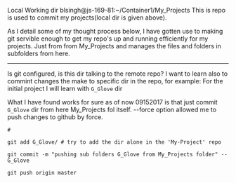 Local Working dir blsingh@js-169-81:~/Container1/My_Projects
This is repo is used to commit my projects(local dir is given above).

As I detail some of my thought process below, I have gotten use to making git servible enough to get my repo's up and running efficiently for my projects.
Just from from My_Projects and manages the files and folders in subfolders from here.

---


Is git configured, is this dir talking to the remote repo?
I want to learn also to commint changes the make to specific dir in the repo, for example:
For the initial project I will learn with `G_Glove` dir

What I have found works for sure as of now 09152017 is that just commit `G_Glove` dir from here My_Projects fol itself.  --force option allowed me to push changes to github by force.

```
#

git add G_Glove/ # try to add the dir alone in the 'My-Project' repo

git commit -m "pushing sub folders G_Glove from My_Projects folder" -- G_Glove

git push origin master

```


